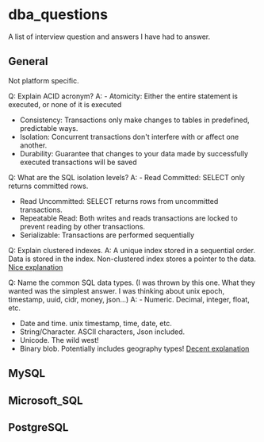 # dba_questions
A list of interview question and answers I have had to answer.

## General 
Not platform specific.

Q: Explain ACID acronym?
A: - Atomicity: Either the entire statement is executed, or none of it is executed
   - Consistency: Transactions only make changes to tables in predefined, predictable ways. 
   - Isolation:  Concurrent transactions don't interfere with or affect one another. 
   - Durability: Guarantee that changes to your data made by successfully executed transactions will be saved
     
Q: What are the SQL isolation levels?
A: - Read Committed: SELECT only returns committed rows.
   - Read Uncommitted: SELECT returns rows from uncommitted transactions.
   - Repeatable Read: Both writes and reads transactions are locked to prevent reading by other transactions.
   - Serializable: Transactions are performed sequentially
     
Q: Explain clustered indexes.
A: A unique index stored in a sequential order.  Data is stored in the index.  Non-clustered index stores a pointer to the data.
   [Nice explanation](https://www.geeksforgeeks.org/difference-between-clustered-and-non-clustered-index/)
   
Q: Name the common SQL data types.  (I was thrown by this one. What they wanted was the simplest answer. I was thinking about unix epoch, timestamp, uuid, cidr, money, json...)
A: - Numeric. Decimal, integer, float, etc.
   - Date and time. unix timestamp, time, date, etc.
   - String/Character.  ASCII characters, Json included.
   - Unicode. The wild west!
   - Binary blob. Potentially includes geography types!
[Decent explanation](https://www.digitalocean.com/community/tutorials/sql-data-types)

## MySQL

## Microsoft_SQL


## PostgreSQL


